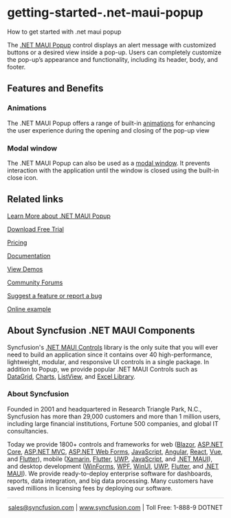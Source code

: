 # getting-started-.net-maui-popup
How to get started with .net maui popup

The [.NET MAUI Popup](https://www.syncfusion.com/maui-controls/maui-popup?utm_source=github&utm_medium=listing&utm_campaign=maui-popup-github-samples) control displays an alert message with customized buttons or a desired view inside a pop-up. Users can completely customize the pop-up’s appearance and functionality, including its header, body, and footer.

## Features and Benefits

### Animations
The .NET MAUI Popup offers a range of built-in [animations](https://help.syncfusion.com/maui/popup/popup-animations?utm_source=github&utm_medium=listing&utm_campaign=maui-popup-github-samples) for enhancing the user experience during the opening and closing of the pop-up view

### Modal window
The .NET MAUI Popup can also be used as a [modal window](https://help.syncfusion.com/maui/popup/modal-window?utm_source=github&utm_medium=listing&utm_campaign=maui-popup-github-samples). It prevents interaction with the application until the window is closed using the built-in close icon.

## Related links
[Learn More about .NET MAUI Popup](https://www.syncfusion.com/maui-controls/maui-popup?utm_source=github&utm_medium=listing&utm_campaign=maui-popup-github-samples)

[Download Free Trial](https://www.syncfusion.com/downloads/maui?utm_source=github&utm_medium=listing&utm_campaign=maui-popup-github-samples)

[Pricing](https://www.syncfusion.com/sales/teamlicense?utm_source=github&utm_medium=listing&utm_campaign=maui-popup-github-samples)

[Documentation](https://help.syncfusion.com/maui/popup/getting-started?utm_source=github&utm_medium=listing&utm_campaign=maui-popup-github-samples)

[View Demos](https://github.com/syncfusion/maui-demos/tree/master/MAUI/Popup?utm_source=github&utm_medium=listing&utm_campaign=maui-popup-github-samples)

[Community Forums](https://www.syncfusion.com/forums/maui?utm_source=github&utm_medium=listing&utm_campaign=maui-popup-github-samples)

[Suggest a feature or report a bug](https://www.syncfusion.com/feedback/maui?utm_source=github&utm_medium=listing&utm_campaign=maui-popup-github-samples)

[Online example](https://github.com/SyncfusionExamples/getting-started-.net-maui-popup?utm_source=github&utm_medium=listing&utm_campaign=maui-popup-github-samples)

## About Syncfusion .NET MAUI Components

Syncfusion's [.NET MAUI Controls](https://www.syncfusion.com/maui-controls?utm_source=github&utm_medium=listing&utm_campaign=maui-popup-github-samples) library is the only suite that you will ever need to build an application since it contains over 40 high-performance, lightweight, modular, and responsive UI controls in a single package. In addition to Popup, we provide popular .NET MAUI Controls such as [DataGrid](https://www.syncfusion.com/maui-controls/maui-datagrid?utm_source=github&utm_medium=listing&utm_campaign=maui-popup-github-samples), [Charts](https://www.syncfusion.com/maui-controls/maui-cartesian-charts?utm_source=github&utm_medium=listing&utm_campaign=maui-popup-github-samples), [ListView](https://www.syncfusion.com/maui-controls/maui-listview?utm_source=github&utm_medium=listing&utm_campaign=maui-popup-github-samples), and [Excel Library](https://www.syncfusion.com/document-processing/excel-framework/maui?utm_source=github&utm_medium=listing&utm_campaign=maui-popup-github-samples).

### About Syncfusion

Founded in 2001 and headquartered in Research Triangle Park, N.C., Syncfusion has more than 29,000 customers and more than 1 million users, including large financial institutions, Fortune 500 companies, and global IT consultancies.

Today we provide 1800+ controls and frameworks for web ([Blazor](https://www.syncfusion.com/blazor-components?utm_source=github&utm_medium=listing&utm_campaign=maui-popup-github-samples), [ASP.NET Core](https://www.syncfusion.com/aspnet-core-ui-controls?utm_source=github&utm_medium=listing&utm_campaign=maui-popup-github-samples), [ASP.NET MVC](https://www.syncfusion.com/aspnet-mvc-ui-controls?utm_source=github&utm_medium=listing&utm_campaign=maui-popup-github-samples), [ASP.NET Web Forms](https://www.syncfusion.com/jquery/aspnet-webforms-ui-controls?utm_source=github&utm_medium=listing&utm_campaign=maui-popup-github-samples), [JavaScript](https://www.syncfusion.com/javascript-ui-controls?utm_source=github&utm_medium=listing&utm_campaign=maui-popup-github-samples), [Angular](https://www.syncfusion.com/angular-components?utm_source=github&utm_medium=listing&utm_campaign=maui-popup-github-samples), [React](https://www.syncfusion.com/react-components?utm_source=github&utm_medium=listing&utm_campaign=maui-popup-github-samples), [Vue](https://www.syncfusion.com/vue-components?utm_source=github&utm_medium=listing&utm_campaign=maui-popup-github-samples), and [Flutter](https://www.syncfusion.com/flutter-widgets?utm_source=github&utm_medium=listing&utm_campaign=maui-popup-github-samples)), mobile ([Xamarin](https://www.syncfusion.com/xamarin-ui-controls?utm_source=github&utm_medium=listing&utm_campaign=maui-popup-github-samples), [Flutter](https://www.syncfusion.com/flutter-widgets?utm_source=github&utm_medium=listing&utm_campaign=maui-popup-github-samples), [UWP](https://www.syncfusion.com/uwp-ui-controls?utm_source=github&utm_medium=listing&utm_campaign=maui-popup-github-samples), [JavaScript](https://www.syncfusion.com/javascript-ui-controls?utm_source=github&utm_medium=listing&utm_campaign=maui-popup-github-samples), and [.NET MAUI](https://www.syncfusion.com/maui-controls?utm_source=github&utm_medium=listing&utm_campaign=maui-popup-github-samples)), and desktop development ([WinForms](https://www.syncfusion.com/winforms-ui-controls?utm_source=github&utm_medium=listing&utm_campaign=maui-popup-github-samples), [WPF](https://www.syncfusion.com/wpf-controls?utm_source=github&utm_medium=listing&utm_campaign=maui-popup-github-samples), [WinUI](https://www.syncfusion.com/winui-controls?utm_source=github&utm_medium=listing&utm_campaign=maui-popup-github-samples), [UWP](https://www.syncfusion.com/uwp-ui-controls?utm_source=github&utm_medium=listing&utm_campaign=maui-popup-github-samples), [Flutter](https://www.syncfusion.com/flutter-widgets?utm_source=github&utm_medium=listing&utm_campaign=maui-popup-github-samples), and [.NET MAUI](https://www.syncfusion.com/maui-controls?utm_source=github&utm_medium=listing&utm_campaign=maui-popup-github-samples)). We provide ready-to-deploy enterprise software for dashboards, reports, data integration, and big data processing. Many customers have saved millions in licensing fees by deploying our software.


<hr style="height:0.3px;border:none;color:lightgrey;background-color:lightgrey;" />

<p align="center">
<a href="mailto:sales@syncfusion.com?Subject=Syncfusion .NET MAUI Popup - GitHub" target="_top">sales@syncfusion.com</a> | <a href="https://www.syncfusion.com?utm_source=github&utm_medium=listing&utm_campaign=maui-popup-github-samples">www.syncfusion.com</a> | Toll Free: 1-888-9 DOTNET <br>
</p>